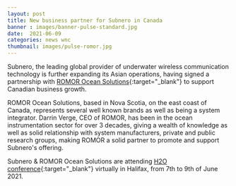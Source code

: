 ```yaml
---
layout: post
title: New business partner for Subnero in Canada
banner : images/banner-pulse-standard.jpg
date:  2021-06-09
categories: news wnc
thumbnail: images/pulse-romor.jpg
---
```


Subnero, the leading global provider of underwater wireless communication technology is further expanding its Asian operations, having signed a partnership with [ROMOR Ocean Solutions](https://romor.ca/){:target="_blank"} to support Canadian business growth.

ROMOR Ocean Solutions, based in Nova Scotia, on the east coast of Canada, represents several well known brands as well as being a system integrator. Darrin Verge, CEO of ROMOR, has been in the ocean instrumentation sector for over 3 decades, giving a wealth of knowledge as well as solid relationship with system manufacturers, private and public research groups, making ROMOR a solid partner to promote and support Subnero's offering.

Subnero & ROMOR Ocean Solutions are attending [H2O conference](https://h2oconference.ca/){:target="_blank"} virtually in Halifax, from 7th to 9th of June 2021.
